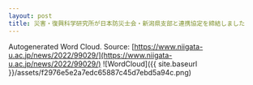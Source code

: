 ```yaml
---
layout: post
title: 災害・復興科学研究所が日本防災士会・新潟県支部と連携協定を締結しました
---
```

Autogenerated Word Cloud.
Source\: [https://www.niigata-u.ac.jp/news/2022/99029/](https://www.niigata-u.ac.jp/news/2022/99029/)
![WordCloud]({{ site.baseurl }}/assets/f2976e5e2a7edc65887c45d7ebd5a94c.png)